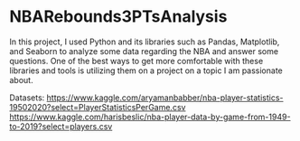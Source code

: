# NBARebounds3PTsAnalysis

In this project, I used Python and its libraries such as Pandas, Matplotlib, and Seaborn to analyze some data regarding the NBA and answer some questions. One of the best ways to get more comfortable with these libraries and tools is utilizing them on a project on a topic I am passionate about.

Datasets:
https://www.kaggle.com/aryamanbabber/nba-player-statistics-19502020?select=PlayerStatisticsPerGame.csv
https://www.kaggle.com/harisbeslic/nba-player-data-by-game-from-1949-to-2019?select=players.csv

